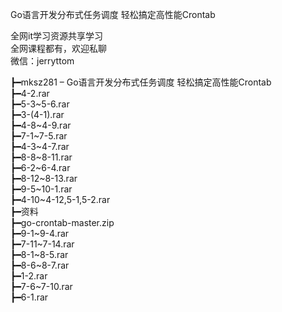 Go语言开发分布式任务调度 轻松搞定高性能Crontab

全网it学习资源共享学习<br>全网课程都有，欢迎私聊<br>微信：jerryttom<br>

┣━mksz281 – Go语言开发分布式任务调度 轻松搞定高性能Crontab<br> ┣━4-2.rar<br> ┣━5-3~5-6.rar<br> ┣━3-(4-1).rar<br> ┣━4-8~4-9.rar<br> ┣━7-1~7-5.rar<br> ┣━4-3~4-7.rar<br> ┣━8-8~8-11.rar<br> ┣━6-2~6-4.rar<br> ┣━8-12~8-13.rar<br> ┣━9-5~10-1.rar<br> ┣━4-10~4-12,5-1,5-2.rar<br> ┣━资料<br> ┣━go-crontab-master.zip<br> ┣━9-1~9-4.rar<br> ┣━7-11~7-14.rar<br> ┣━8-1~8-5.rar<br> ┣━8-6~8-7.rar<br> ┣━1-2.rar<br> ┣━7-6~7-10.rar<br> ┣━6-1.rar
